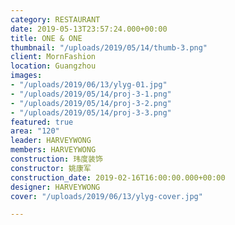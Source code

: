 ```yaml
---
category: RESTAURANT
date: 2019-05-13T23:57:24.000+00:00
title: ONE & ONE
thumbnail: "/uploads/2019/05/14/thumb-3.png"
client: MornFashion
location: Guangzhou
images:
- "/uploads/2019/06/13/ylyg-01.jpg"
- "/uploads/2019/05/14/proj-3-1.png"
- "/uploads/2019/05/14/proj-3-2.png"
- "/uploads/2019/05/14/proj-3-3.png"
featured: true
area: "120"
leader: HARVEYWONG
members: HARVEYWONG
construction: 玮度装饰
constructor: 姚康军
construction_date: 2019-02-16T16:00:00.000+00:00
designer: HARVEYWONG
cover: "/uploads/2019/06/13/ylyg-cover.jpg"

---
```


